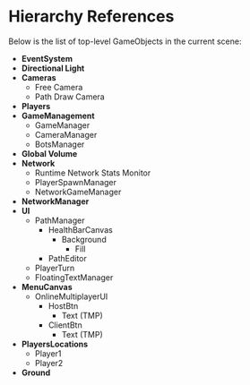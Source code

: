 # Hierarchy References
Below is the list of top-level GameObjects in the current scene:

- **EventSystem**
- **Directional Light**
- **Cameras**
  - Free Camera
  - Path Draw Camera
- **Players**
- **GameManagement**
  - GameManager
  - CameraManager
  - BotsManager
- **Global Volume**
- **Network**
  - Runtime Network Stats Monitor
  - PlayerSpawnManager
  - NetworkGameManager
- **NetworkManager**
- **UI**
  - PathManager
    - HealthBarCanvas
      - Background
        - Fill
    - PathEditor
  - PlayerTurn
  - FloatingTextManager
- **MenuCanvas**
  - OnlineMultiplayerUI
    - HostBtn
      - Text (TMP)
    - ClientBtn
      - Text (TMP)
- **PlayersLocations**
  - Player1
  - Player2
- **Ground**

